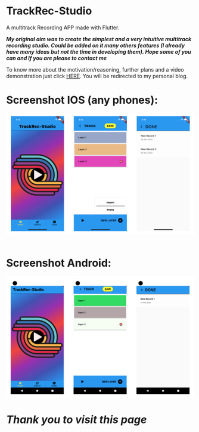 # TrackRec-Studio
A multitrack Recording APP made with Flutter.

***My original aim was to create the simplest and a very intuitive multitrack recording studio. Could be added on it many others features (I already have many ideas but not the time in developing them). Hope some of you can and  If you are please to contact me***

To know more about the motivation/reasoning, further plans and a video demonstration just click [HERE](https://sammarcocarmelo.com/2023/03/31/trackrec-studio-multitrack-recording-app-developed-in-flutter/). You will be redirected to my personal blog.

# Screenshot IOS (any phones):

![Alternate text](forReadme/ios.png)
![]()

# Screenshot Android:

![Alternate text](forReadme/Android.png)


# ***Thank you to visit this page***

